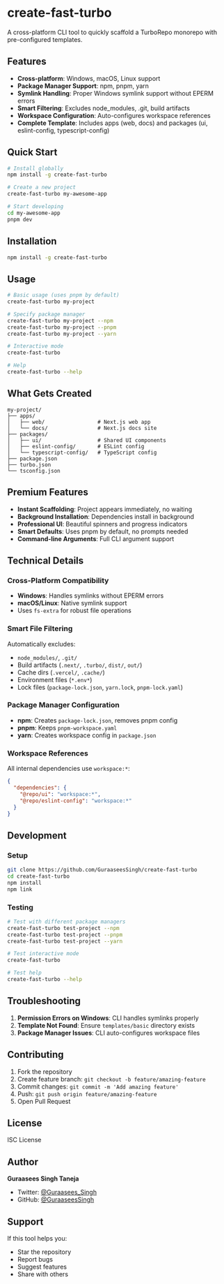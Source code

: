 # create-fast-turbo

A cross-platform CLI tool to quickly scaffold a TurboRepo monorepo with pre-configured templates.

## Features

- **Cross-platform**: Windows, macOS, Linux support
- **Package Manager Support**: npm, pnpm, yarn
- **Symlink Handling**: Proper Windows symlink support without EPERM errors
- **Smart Filtering**: Excludes node_modules, .git, build artifacts
- **Workspace Configuration**: Auto-configures workspace references
- **Complete Template**: Includes apps (web, docs) and packages (ui, eslint-config, typescript-config)

## Quick Start

```bash
# Install globally
npm install -g create-fast-turbo

# Create a new project
create-fast-turbo my-awesome-app

# Start developing
cd my-awesome-app
pnpm dev
```

## Installation

```bash
npm install -g create-fast-turbo
```

## Usage

```bash
# Basic usage (uses pnpm by default)
create-fast-turbo my-project

# Specify package manager
create-fast-turbo my-project --npm
create-fast-turbo my-project --pnpm
create-fast-turbo my-project --yarn

# Interactive mode
create-fast-turbo

# Help
create-fast-turbo --help
```

## What Gets Created

```
my-project/
├── apps/
│   ├── web/                 # Next.js web app
│   └── docs/                # Next.js docs site
├── packages/
│   ├── ui/                  # Shared UI components
│   ├── eslint-config/       # ESLint config
│   └── typescript-config/   # TypeScript config
├── package.json
├── turbo.json
└── tsconfig.json
```

## Premium Features

- **Instant Scaffolding**: Project appears immediately, no waiting
- **Background Installation**: Dependencies install in background
- **Professional UI**: Beautiful spinners and progress indicators
- **Smart Defaults**: Uses pnpm by default, no prompts needed
- **Command-line Arguments**: Full CLI argument support

## Technical Details

### Cross-Platform Compatibility
- **Windows**: Handles symlinks without EPERM errors
- **macOS/Linux**: Native symlink support
- Uses `fs-extra` for robust file operations

### Smart File Filtering
Automatically excludes:
- `node_modules/`, `.git/`
- Build artifacts (`.next/`, `.turbo/`, `dist/`, `out/`)
- Cache dirs (`.vercel/`, `.cache/`)
- Environment files (`*.env*`)
- Lock files (`package-lock.json`, `yarn.lock`, `pnpm-lock.yaml`)

### Package Manager Configuration
- **npm**: Creates `package-lock.json`, removes pnpm config
- **pnpm**: Keeps `pnpm-workspace.yaml`
- **yarn**: Creates workspace config in `package.json`

### Workspace References
All internal dependencies use `workspace:*`:
```json
{
  "dependencies": {
    "@repo/ui": "workspace:*",
    "@repo/eslint-config": "workspace:*"
  }
}
```

## Development

### Setup
```bash
git clone https://github.com/GuraaseesSingh/create-fast-turbo
cd create-fast-turbo
npm install
npm link
```

### Testing
```bash
# Test with different package managers
create-fast-turbo test-project --npm
create-fast-turbo test-project --pnpm
create-fast-turbo test-project --yarn

# Test interactive mode
create-fast-turbo

# Test help
create-fast-turbo --help
```

## Troubleshooting

1. **Permission Errors on Windows**: CLI handles symlinks properly
2. **Template Not Found**: Ensure `templates/basic` directory exists
3. **Package Manager Issues**: CLI auto-configures workspace files

## Contributing

1. Fork the repository
2. Create feature branch: `git checkout -b feature/amazing-feature`
3. Commit changes: `git commit -m 'Add amazing feature'`
4. Push: `git push origin feature/amazing-feature`
5. Open Pull Request

## License

ISC License

## Author

**Guraasees Singh Taneja**
- Twitter: [@Guraasees_Singh](https://twitter.com/Guraasees_Singh)
- GitHub: [@GuraaseesSingh](https://github.com/GuraaseesSingh)

## Support

If this tool helps you:
- Star the repository
- Report bugs
- Suggest features
- Share with others